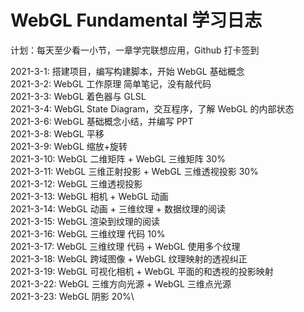 # WebGL Fundamental 学习日志

计划：每天至少看一小节，一章学完联想应用，Github 打卡签到

2021-3-1: 搭建项目，编写构建脚本，开始 WebGL 基础概念\
2021-3-2: WebGL 工作原理 简单笔记，没有敲代码\
2021-3-3: WebGL 着色器与 GLSL\
2021-3-4: WebGL State Diagram，交互程序，了解 WebGL 的内部状态\
2021-3-6: WebGL 基础概念小结，并编写 PPT\
2021-3-8: WebGL 平移\
2021-3-9: WebGL 缩放+旋转\
2021-3-10: WebGL 二维矩阵 + WebGL 三维矩阵 30%\
2021-3-11: WebGL 三维正射投影 + WebGL 三维透视投影 30%\
2021-3-12: WebGL 三维透视投影\
2021-3-13: WebGL 相机 + WebGL 动画\
2021-3-14: WebGL 动画 + 三维纹理 + 数据纹理的阅读\
2021-3-15: WebGL 渲染到纹理的阅读\
2021-3-16: WebGL 三维纹理 代码 10%\
2021-3-17: WebGL 三维纹理 代码 + WebGL 使用多个纹理\
2021-3-18: WebGL 跨域图像 + WebGL 纹理映射的透视纠正\
2021-3-19: WebGL 可视化相机 + WebGL 平面的和透视的投影映射\
2021-3-22: WebGL 三维方向光源 + WebGL 三维点光源\
2021-3-23: WebGL 阴影 20%\

